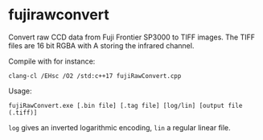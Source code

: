 # fujirawconvert
Convert raw CCD data from Fuji Frontier SP3000 to TIFF images. The TIFF files are 16 bit RGBA with A storing the infrared channel.

Compile with for instance:

`clang-cl /EHsc /O2 /std:c++17 fujiRawConvert.cpp`

Usage:

`fujiRawConvert.exe [.bin file] [.tag file] [log/lin] [output file (.tiff)]`

`log` gives an inverted logarithmic encoding, `lin` a regular linear file.
